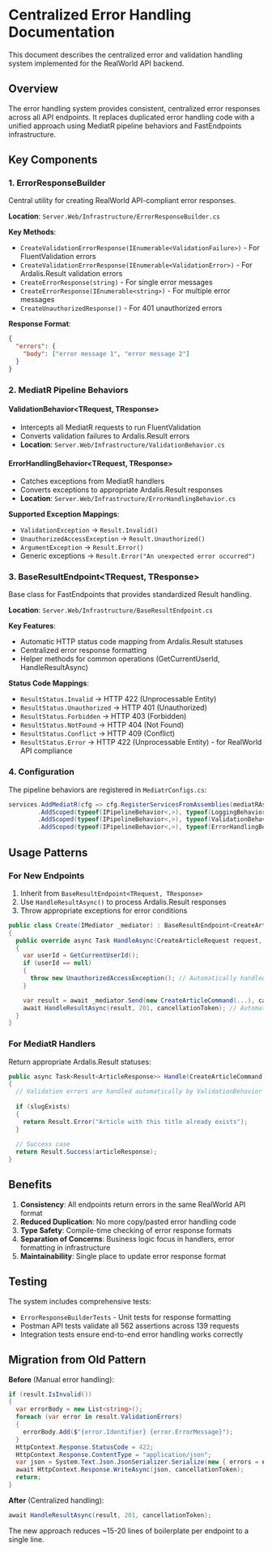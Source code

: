 # Centralized Error Handling Documentation

This document describes the centralized error and validation handling system implemented for the RealWorld API backend.

## Overview

The error handling system provides consistent, centralized error responses across all API endpoints. It replaces duplicated error handling code with a unified approach using MediatR pipeline behaviors and FastEndpoints infrastructure.

## Key Components

### 1. ErrorResponseBuilder

Central utility for creating RealWorld API-compliant error responses.

**Location**: `Server.Web/Infrastructure/ErrorResponseBuilder.cs`

**Key Methods**:
- `CreateValidationErrorResponse(IEnumerable<ValidationFailure>)` - For FluentValidation errors
- `CreateValidationErrorResponse(IEnumerable<ValidationError>)` - For Ardalis.Result validation errors  
- `CreateErrorResponse(string)` - For single error messages
- `CreateErrorResponse(IEnumerable<string>)` - For multiple error messages
- `CreateUnauthorizedResponse()` - For 401 unauthorized errors

**Response Format**:
```json
{
  "errors": {
    "body": ["error message 1", "error message 2"]
  }
}
```

### 2. MediatR Pipeline Behaviors

#### ValidationBehavior<TRequest, TResponse>
- Intercepts all MediatR requests to run FluentValidation
- Converts validation failures to Ardalis.Result errors
- **Location**: `Server.Web/Infrastructure/ValidationBehavior.cs`

#### ErrorHandlingBehavior<TRequest, TResponse>  
- Catches exceptions from MediatR handlers
- Converts exceptions to appropriate Ardalis.Result responses
- **Location**: `Server.Web/Infrastructure/ErrorHandlingBehavior.cs`

**Supported Exception Mappings**:
- `ValidationException` → `Result.Invalid()`
- `UnauthorizedAccessException` → `Result.Unauthorized()`
- `ArgumentException` → `Result.Error()`
- Generic exceptions → `Result.Error("An unexpected error occurred")`

### 3. BaseResultEndpoint<TRequest, TResponse>

Base class for FastEndpoints that provides standardized Result<T> handling.

**Location**: `Server.Web/Infrastructure/BaseResultEndpoint.cs`

**Key Features**:
- Automatic HTTP status code mapping from Ardalis.Result statuses
- Centralized error response formatting
- Helper methods for common operations (GetCurrentUserId, HandleResultAsync)

**Status Code Mappings**:
- `ResultStatus.Invalid` → HTTP 422 (Unprocessable Entity)
- `ResultStatus.Unauthorized` → HTTP 401 (Unauthorized)  
- `ResultStatus.Forbidden` → HTTP 403 (Forbidden)
- `ResultStatus.NotFound` → HTTP 404 (Not Found)
- `ResultStatus.Conflict` → HTTP 409 (Conflict)
- `ResultStatus.Error` → HTTP 422 (Unprocessable Entity) - for RealWorld API compliance

### 4. Configuration

The pipeline behaviors are registered in `MediatrConfigs.cs`:

```csharp
services.AddMediatR(cfg => cfg.RegisterServicesFromAssemblies(mediatRAssemblies!))
        .AddScoped(typeof(IPipelineBehavior<,>), typeof(LoggingBehavior<,>))
        .AddScoped(typeof(IPipelineBehavior<,>), typeof(ValidationBehavior<,>))
        .AddScoped(typeof(IPipelineBehavior<,>), typeof(ErrorHandlingBehavior<,>));
```

## Usage Patterns

### For New Endpoints

1. Inherit from `BaseResultEndpoint<TRequest, TResponse>`
2. Use `HandleResultAsync()` to process Ardalis.Result responses
3. Throw appropriate exceptions for error conditions

```csharp
public class Create(IMediator _mediator) : BaseResultEndpoint<CreateArticleRequest, ArticleResponse>
{
  public override async Task HandleAsync(CreateArticleRequest request, CancellationToken cancellationToken)
  {
    var userId = GetCurrentUserId();
    if (userId == null)
    {
      throw new UnauthorizedAccessException(); // Automatically handled
    }

    var result = await _mediator.Send(new CreateArticleCommand(...), cancellationToken);
    await HandleResultAsync(result, 201, cancellationToken); // Automatic status mapping
  }
}
```

### For MediatR Handlers

Return appropriate Ardalis.Result statuses:

```csharp
public async Task<Result<ArticleResponse>> Handle(CreateArticleCommand request, CancellationToken cancellationToken)
{
  // Validation errors are handled automatically by ValidationBehavior
  
  if (slugExists)
  {
    return Result.Error("Article with this title already exists");
  }
  
  // Success case
  return Result.Success(articleResponse);
}
```

## Benefits

1. **Consistency**: All endpoints return errors in the same RealWorld API format
2. **Reduced Duplication**: No more copy/pasted error handling code
3. **Type Safety**: Compile-time checking of error response formats
4. **Separation of Concerns**: Business logic focus in handlers, error formatting in infrastructure
5. **Maintainability**: Single place to update error response format

## Testing

The system includes comprehensive tests:
- `ErrorResponseBuilderTests` - Unit tests for response formatting
- Postman API tests validate all 562 assertions across 139 requests
- Integration tests ensure end-to-end error handling works correctly

## Migration from Old Pattern

**Before** (Manual error handling):
```csharp
if (result.IsInvalid())
{
  var errorBody = new List<string>();
  foreach (var error in result.ValidationErrors)
  {
    errorBody.Add($"{error.Identifier} {error.ErrorMessage}");
  }
  HttpContext.Response.StatusCode = 422;
  HttpContext.Response.ContentType = "application/json";
  var json = System.Text.Json.JsonSerializer.Serialize(new { errors = new { body = errorBody } });
  await HttpContext.Response.WriteAsync(json, cancellationToken);
  return;
}
```

**After** (Centralized handling):
```csharp
await HandleResultAsync(result, 201, cancellationToken);
```

The new approach reduces ~15-20 lines of boilerplate per endpoint to a single line.